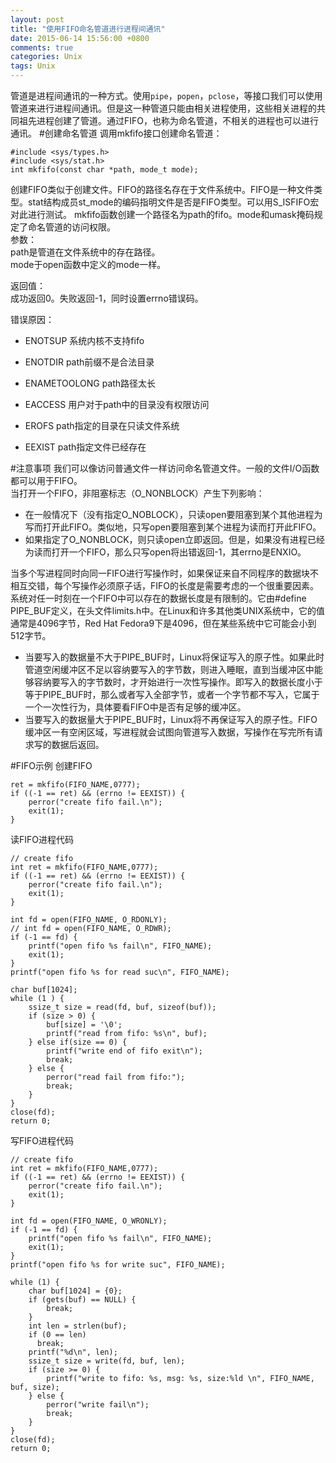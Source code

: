 ```yaml
---
layout: post
title: "使用FIFO命名管道进行进程间通讯"
date: 2015-06-14 15:56:00 +0800
comments: true
categories: Unix
tags: Unix
---
```

管道是进程间通讯的一种方式。使用`pipe`，`popen`，`pclose`，等接口我们可以使用管道来进行进程间通讯。但是这一种管道只能由相关进程使用，这些相关进程的共同祖先进程创建了管道。通过FIFO，也称为命名管道，不相关的进程也可以进行通讯。
#创建命名管道
调用mkfifo接口创建命名管道：  

	#include <sys/types.h>
	#include <sys/stat.h>
	int mkfifo(const char *path, mode_t mode);
	
创建FIFO类似于创建文件。FIFO的路径名存在于文件系统中。FIFO是一种文件类型。stat结构成员st_mode的编码指明文件是否是FIFO类型。可以用S_ISFIFO宏对此进行测试。 mkfifo函数创建一个路径名为path的fifo。mode和umask掩码规定了命名管道的访问权限。  
参数：  
path是管道在文件系统中的存在路径。  
mode于open函数中定义的mode一样。  

返回值：  
成功返回0。失败返回-1，同时设置errno错误码。  

错误原因：  
	
* ENOTSUP		系统内核不支持fifo  
* ENOTDIR		path前缀不是合法目录  
* ENAMETOOLONG	path路径太长  
* EACCESS		用户对于path中的目录没有权限访问  
* EROFS			path指定的目录在只读文件系统  
* EEXIST		path指定文件已经存在  

	<!-- more -->

#注意事项
我们可以像访问普通文件一样访问命名管道文件。一般的文件I/O函数都可以用于FIFO。  
当打开一个FIFO，非阻塞标志（O_NONBLOCK）产生下列影响：  
  
* 在一般情况下（没有指定O_NOBLOCK），只读open要阻塞到某个其他进程为写而打开此FIFO。类似地，只写open要阻塞到某个进程为读而打开此FIFO。  
* 如果指定了O_NONBLOCK，则只读open立即返回。但是，如果没有进程已经为读而打开一个FIFO，那么只写open将出错返回-1，其errno是ENXIO。  

当多个写进程同时向同一FIFO进行写操作时，如果保证来自不同程序的数据块不相互交错，每个写操作必须原子话，FIFO的长度是需要考虑的一个很重要因素。系统对任一时刻在一个FIFO中可以存在的数据长度是有限制的。它由#define PIPE_BUF定义，在头文件limits.h中。在Linux和许多其他类UNIX系统中，它的值通常是4096字节，Red Hat Fedora9下是4096，但在某些系统中它可能会小到512字节。

* 当要写入的数据量不大于PIPE_BUF时，Linux将保证写入的原子性。如果此时管道空闲缓冲区不足以容纳要写入的字节数，则进入睡眠，直到当缓冲区中能够容纳要写入的字节数时，才开始进行一次性写操作。即写入的数据长度小于等于PIPE_BUF时，那么或者写入全部字节，或者一个字节都不写入，它属于一个一次性行为，具体要看FIFO中是否有足够的缓冲区。
* 当要写入的数据量大于PIPE_BUF时，Linux将不再保证写入的原子性。FIFO缓冲区一有空闲区域，写进程就会试图向管道写入数据，写操作在写完所有请求写的数据后返回。

#FIFO示例
创建FIFO

	ret = mkfifo(FIFO_NAME,0777);
	if ((-1 == ret) && (errno != EEXIST)) {
		perror("create fifo fail.\n");
		exit(1);
	}

读FIFO进程代码
	
	// create fifo
	int ret = mkfifo(FIFO_NAME,0777);
	if ((-1 == ret) && (errno != EEXIST)) {
		perror("create fifo fail.\n");
		exit(1);
	}
	
	int fd = open(FIFO_NAME, O_RDONLY);
	// int fd = open(FIFO_NAME, O_RDWR);
	if (-1 == fd) {
		printf("open fifo %s fail\n", FIFO_NAME);
		exit(1);
	}
	printf("open fifo %s for read suc\n", FIFO_NAME);

	char buf[1024];
	while (1 ) {
		ssize_t size = read(fd, buf, sizeof(buf));
		if (size > 0) {
			buf[size] = '\0';
			printf("read from fifo: %s\n", buf);
		} else if(size == 0) {
			printf("write end of fifo exit\n");
			break;
		} else {
			perror("read fail from fifo:");
			break;
		}
	}
	close(fd);
	return 0;
	
写FIFO进程代码

	// create fifo
	int ret = mkfifo(FIFO_NAME,0777);
	if ((-1 == ret) && (errno != EEXIST)) {
		perror("create fifo fail.\n");
		exit(1);
	}

	int fd = open(FIFO_NAME, O_WRONLY);
	if (-1 == fd) {
		printf("open fifo %s fail\n", FIFO_NAME);
		exit(1);
	}
	printf("open fifo %s for write suc", FIFO_NAME);

	while (1) {
		char buf[1024] = {0};
		if (gets(buf) == NULL) {
			break;
		}
		int len = strlen(buf);
		if (0 == len)
		  break;
		printf("%d\n", len);
		ssize_t size = write(fd, buf, len);
		if (size >= 0) {
			printf("write to fifo: %s, msg: %s, size:%ld \n", FIFO_NAME, buf, size);
		} else {
			perror("write fail\n");
			break;
		}
	}
	close(fd);
	return 0;


	

